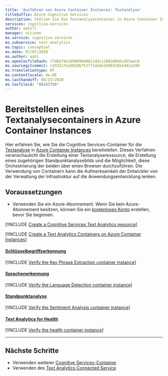 ```yaml
---
title: 'Ausführen von Azure Container Instances: Textanalyse'
titleSuffix: Azure Cognitive Services
description: Stellen Sie die Textanalysecontainer in Azure Container Instances bereit, und testen Sie sie in einem Webbrowser.
services: cognitive-services
author: aahill
manager: nitinme
ms.service: cognitive-services
ms.subservice: text-analytics
ms.topic: conceptual
ms.date: 07/07/2020
ms.author: aahi
ms.openlocfilehash: f7dbb79e2d9009b00b21d4c12663d8e6c855a4c0
ms.sourcegitcommit: c293217e2d829b752771dab52b96529a5442a190
ms.translationtype: HT
ms.contentlocale: de-DE
ms.lasthandoff: 08/15/2020
ms.locfileid: "88243750"
---
```

# <a name="deploy-a-text-analytics-container-to-azure-container-instances"></a>Bereitstellen eines Textanalysecontainers in Azure Container Instances

Hier erfahren Sie, wie Sie die Cognitive Services-Container für die [Textanalyse][install-and-run-containers] in [Azure Container Instances][container-instances] bereitstellen. Dieses Verfahren veranschaulicht die Erstellung einer Textanalyseressource, die Erstellung eines zugehörigen Standpunktanalysebilds und die Möglichkeit, diese Orchestrierung der beiden über einen Browser durchzuführen. Die Verwendung von Containern kann die Aufmerksamkeit der Entwickler von der Verwaltung der Infrastruktur auf die Anwendungsentwicklung lenken.

## <a name="prerequisites"></a>Voraussetzungen

* Verwenden Sie ein Azure-Abonnement. Wenn Sie kein Azure-Abonnement besitzen, können Sie ein [kostenloses Konto](https://azure.microsoft.com/free/cognitive-services) erstellen, bevor Sie beginnen.

[!INCLUDE [Create a Cognitive Services Text Analytics resource](../includes/create-text-analytics-resource.md)]

[!INCLUDE [Create a Text Analytics Containers on Azure Container Instances](../../containers/includes/create-container-instances-resource.md)]

#### <a name="key-phrase-extraction"></a>[Schlüsselbegriffserkennung](#tab/keyphrase)

[!INCLUDE [Verify the Key Phrase Extraction container instance](../includes/verify-key-phrase-extraction-container.md)]

#### <a name="language-detection"></a>[Sprachenerkennung](#tab/language)

[!INCLUDE [Verify the Language Detection container instance](../includes/verify-language-detection-container.md)]

#### <a name="sentiment-analysis"></a>[Standpunktanalyse](#tab/sentiment)

[!INCLUDE [Verify the Sentiment Analysis container instance](../includes/verify-sentiment-analysis-container.md)]

#### <a name="text-analytics-for-health"></a>[Text Analytics for Health](#tab/health)

[!INCLUDE [Verify the health container instance](../includes/verify-health-container.md)]

***

## <a name="next-steps"></a>Nächste Schritte 

* Verwenden weiterer [Cognitive Services-Container](../../cognitive-services-container-support.md)
* Verwenden des [Text Analytics Connected Service](../vs-text-connected-service.md)

[install-and-run-containers]: ./text-analytics-how-to-install-containers.md
[container-instances]: https://docs.microsoft.com/azure/container-instances